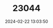 ---
title: "23044"
category: "Volemys musseri"
draft: false
date: 2024-02-22 13:03:50
languages:
  Chinese: ["Masechuan Tianshu"]
  English: ["Marie's Vole"]
---